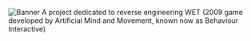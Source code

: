 ![Banner](https://github.com/DodyliciousX15/wet-re-project/blob/main/Banner%203090x1000.png)
A project dedicated to reverse engineering WET (2009 game developed by Artificial Mind and Movement, known now as Behaviour Interactive)
